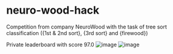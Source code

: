 # neuro-wood-hack
Competition from company NeuroWood with the task of tree sort classification ({1st &amp; 2nd sort}, {3rd sort} and {firewood})

Private leaderboard with score 97.0
![image](https://user-images.githubusercontent.com/57015678/166813657-caa73c19-d0fd-417c-b959-d2f65884adeb.png)
![image](https://user-images.githubusercontent.com/57015678/166813825-fa65c022-adac-499f-aa32-3c23ea7f9543.png)
